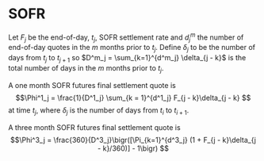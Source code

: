 # SOFR

Let $F_j$ be the end-of-day, $t_j$, SOFR settlement rate
and $d^m_j$ the number of end-of-day quotes
in the $m$ months prior to $t_j$.
Define $\delta_j$ to be the number of days from $t_j$ to $t_{j+1}$
so $D^m_j = \sum_{k=1}^{d^m_j} \delta_{j - k}$ is the total
number of days in the $m$ months prior to $t_j$.

A one month SOFR futures final settlement quote is
$$\Phi^1_j
= \frac{1}{D^1_j} \sum_{k = 1}^{d^1_j} F_{j - k}\delta_{j - k}
$$
at time $t_j$, where $\delta_j$ is the number of days from $t_i$ to $t_{i+1}$.

A three month SOFR futures final settlement quote is
$$\Phi^3_j
= \frac{360}{D^3_j}\bigr([\Pi_{k=1}^{d^3_j}
(1 + F_{j - k}\delta_{j - k}/360)] - 1\bigr)
$$
